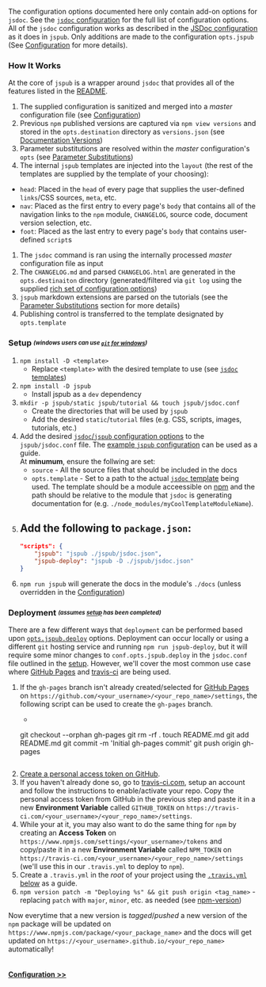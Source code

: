 The configuration options documented here only contain add-on options for `jsdoc`. See the [`jsdoc` configuration](http://usejsdoc.org/about-configuring-jsdoc.html) for the full list of configuration options. All of the `jsdoc` configuration works as described in the [JSDoc configuration](http://usejsdoc.org/about-configuring-jsdoc.html) as it does in `jspub`. Only additions are made to the configuration `opts.jspub` (See [Configuration](tutorial-2-conf.html) for more details).

### How It Works <sub id="how"></sub>
At the core of `jspub` is a wrapper around `jsdoc` that provides all of the features listed in the [README](index.html). 
1. The supplied configuration is sanitized and merged into a _master_ configuration file (see [Configuration](tutorial-2-conf.html))
1. Previous `npm` published versions are captured via `npm view versions` and stored in the `opts.destination` directory as `versions.json` (see [Documentation Versions](tutorial-4-navs.html#versions))
1. Parameter substitutions are resolved within the _master_ configuration's `opts` (see [Parameter Substitutions](tutorial-3-subs.html))
1. The internal `jspub` templates are injected into the `layout` (the rest of the templates are supplied by the template of your choosing):
  - `head`: Placed in the `head` of every page that supplies the user-defined `links`/CSS sources, `meta`, etc.
  - `nav`: Placed as the first entry to every page's `body` that contains all of the navigation links to the `npm` module, `CHANGELOG`, source code, document version selection, etc.
  - `foot`: Placed as the last entry to every page's `body` that contains user-defined `script`s
1. The `jsdoc` command is ran using the internally processed _master_ configuration file as input
1. The `CHANGELOG.md` and parsed `CHANGELOG.html` are generated in the `opts.destinaiton` directory (generated/filtered via `git log` using the supplied [rich set of configuration options](tutorial-2-conf.html))
1. `jspub` markdown extensions are parsed on the tutorials (see the [Parameter Substitutions](tutorial-3-subs.html) section for more details)
1. Publishing control is transferred to the template designated by `opts.template`

### Setup <sub id="setup"><sup>_(windows users can use [`git` for windows](https://gitforwindows.org))_</sup></sub>
1. `npm install -D <template>`
    - Replace `<template>` with the desired template to use (see [`jsdoc` templates](https://github.com/jsdoc3/jsdoc#templates))
1. `npm install -D jspub`
    - Install jspub as a `dev` dependency
1. `mkdir -p jspub/static jspub/tutorial && touch jspub/jsdoc.conf`
    - Create the directories that will be used by `jspub`
    - Add the desired `static`/`tutorial` files (e.g. CSS, scripts, images, tutorials, etc.)
1. Add the desired [`jsdoc`/`jspub` configuration options](tutorial-2-conf.html) to the `jspub/jsdoc.conf` file. The [example `jspub` configuration](tutorial-2-conf.html#jspub-example) can be used as a guide. <br/>At __minumum__, ensure the follwing are set:
    - `source` - All the source files that should be included in the docs
    - `opts.template` - Set to a path to the actual [`jsdoc` template](https://github.com/jsdoc3/jsdoc#templates) being used. The template should be a module acceessible on [npm](https://www.npmjs.com/) and the path should be relative to the module that `jsdoc` is generating documentation for (e.g. `./node_modules/myCoolTemplateModuleName`).
1. Add the following to `package.json`:
    -  
    ```json
    "scripts": {
        "jspub": "jspub ./jspub/jsdoc.json",
        "jspub-deploy": "jspub -D ./jspub/jsdoc.json"
    }
    ```
1. `npm run jspub` will generate the docs in the module's `./docs` (unless overridden in the [Configuration](tutorial-2-conf.html))

### Deployment <sub id="deploy"><sup>_(assumes [setup](#setup) has been completed)_</sup></sub>
There are a few different ways that `deployment` can be performed based upon [`opts.jspub.deploy`](tutorial-2-conf.html) options. Deployment can occur locally or using a different `git` hosting service and running `npm run jspub-deploy`, but it will require some minor changes to `conf.opts.jspub.deploy` in the `jsdoc.conf` file outlined in the [setup](#setup). However, we'll cover the most common use case where [GitHub Pages](https://pages.github.com/) and [travis-ci](https://travis-ci.com) are being used.
1. If the `gh-pages` branch isn't already created/selected for [GitHub Pages](https://help.github.com/articles/configuring-a-publishing-source-for-github-pages/) on `https://github.com/<your_username>/<your_repo_name>/settings`, the following script can be used to create the `gh-pages` branch.
    - ```bash
    git checkout --orphan gh-pages
    git rm -rf .
    touch README.md
    git add README.md
    git commit -m 'Initial gh-pages commit'
    git push origin gh-pages
    ```
1. [Create a personal access token on GitHub](https://help.github.com/articles/creating-a-personal-access-token-for-the-command-line/).
1. If you haven't already done so, go to [travis-ci.com](https://travis-ci.com/), setup an account and follow the instructions to enable/activate your repo. Copy the personal access token from GitHub in the previous step and paste it in a new __Environment Variable__ called `GITHUB_TOKEN` on `https://travis-ci.com/<your_username>/<your_repo_name>/settings`.
1. While your at it, you may also want to do the same thing for `npm` by creating an __Access Token__ on `https://www.npmjs.com/settings/<your_username>/tokens` and copy/paste it in a new __Environment Variable__ called `NPM_TOKEN` on `https://travis-ci.com/<your_username>/<your_repo_name>/settings` (we'll use this in our `.travis.yml` to deploy to `npm`). 
1. Create a  `.travis.yml` in the _root_ of your project using the [`.travis.yml` below](#travis) as a guide.
1. `npm version patch -m "Deploying %s" && git push origin <tag_name>` - replacing `patch` with `major`, `minor`, etc. as needed (see [npm-version](https://docs.npmjs.com/cli/version))

Now everytime that a new version is _tagged_/_pushed_ a new version of the `npm` package will be updated on `https://www.npmjs.com/package/<your_package_name>` and the docs will get updated on `https://<your_username>.github.io/<your_repo_name>` automatically!
<sub id="travis"></sub>
```jspub ./.travis.yml
```

#### [Configuration >>](tutorial-2-conf.html)